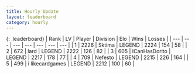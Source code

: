 ```yaml
---
title: Hourly Update
layout: leaderboard
category: hourly
---
```


{: .leaderboard}
| Rank | LV | Player | Division | Elo | Wins | Losses |
| --- | --- | --- | --- | --- | --- | --- |
| <span data-change="0">1</span> | 2226 | <span title="ID: 353063">Sktima</span> | LEGEND | <span data-change="0">2224</span> | <span data-change="0">154</span> | <span data-change="0">58</span> |
| <span data-change="1">2</span> | 672 | <span title="ID: 515615">lard</span> | LEGEND | <span data-change="5">2222</span> | <span data-change="1">126</span> | <span data-change="0">82</span> |
| <span data-change="-1">3</span> | 605 | <span title="ID: 415713">ICanHasDorito</span> | LEGEND | <span data-change="0">2217</span> | <span data-change="0">178</span> | <span data-change="0">77</span> |
| <span data-change="0">4</span> | 709 | <span title="ID: 178721">Nefesto</span> | LEGEND | <span data-change="-2">2215</span> | <span data-change="3">226</span> | <span data-change="1">164</span> |
| <span data-change="0">5</span> | 499 | <span title="ID: 700593">i likecardgames</span> | LEGEND | <span data-change="0">2212</span> | <span data-change="0">100</span> | <span data-change="0">60</span> |